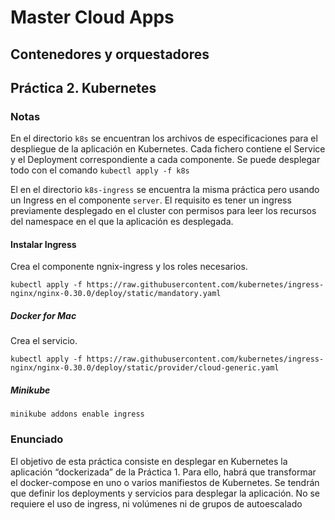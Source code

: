 # Master Cloud Apps

## Contenedores y orquestadores

## Práctica 2. Kubernetes

### Notas

En el directorio `k8s` se encuentran los archivos de especificaciones para el despliegue de la aplicación en Kubernetes. Cada fichero contiene el Service y el Deployment correspondiente a cada componente. Se puede desplegar todo con el comando `kubectl apply -f k8s`

El en el directorio `k8s-ingress` se encuentra la misma práctica pero usando un Ingress en el componente `server`. El requisito es tener un ingress previamente desplegado en el cluster con permisos para leer los recursos del namespace en el que la aplicación es desplegada.

#### Instalar Ingress

Crea el componente ngnix-ingress y los roles necesarios.

`kubectl apply -f https://raw.githubusercontent.com/kubernetes/ingress-nginx/nginx-0.30.0/deploy/static/mandatory.yaml`

##### Docker for Mac

Crea el servicio.

`kubectl apply -f https://raw.githubusercontent.com/kubernetes/ingress-nginx/nginx-0.30.0/deploy/static/provider/cloud-generic.yaml`

##### Minikube

`minikube addons enable ingress`

### Enunciado

El objetivo de esta práctica consiste en desplegar en Kubernetes la aplicación “dockerizada”
de la Práctica 1. Para ello, habrá que transformar el docker-compose en uno o varios
manifiestos de Kubernetes. Se tendrán que definir los deployments y servicios para
desplegar la aplicación. No se requiere el uso de ingress, ni volúmenes ni de grupos de
autoescalado
